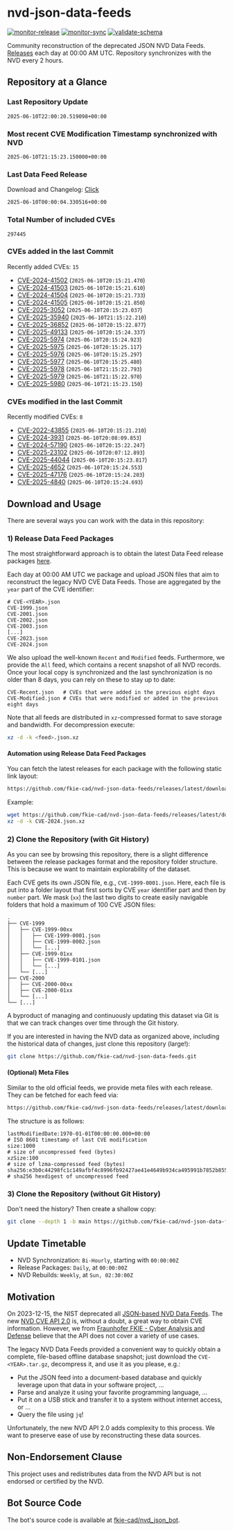 # nvd-json-data-feeds

[![monitor-release](https://github.com/fkie-cad/nvd-json-data-feeds/actions/workflows/monitor_release.yml/badge.svg)](https://github.com/fkie-cad/nvd-json-data-feeds/actions/workflows/monitor_release.yml)
[![monitor-sync](https://github.com/fkie-cad/nvd-json-data-feeds/actions/workflows/monitor_sync.yml/badge.svg)](https://github.com/fkie-cad/nvd-json-data-feeds/actions/workflows/monitor_sync.yml)
[![validate-schema](https://github.com/fkie-cad/nvd-json-data-feeds/actions/workflows/validate_schema.yml/badge.svg)](https://github.com/fkie-cad/nvd-json-data-feeds/actions/workflows/validate_schema.yml)

Community reconstruction of the deprecated JSON NVD Data Feeds.
[Releases](https://github.com/fkie-cad/nvd-json-data-feeds/releases/latest) each day at 00:00 AM UTC.
Repository synchronizes with the NVD every 2 hours.

## Repository at a Glance

### Last Repository Update

```plain
2025-06-10T22:00:20.519098+00:00
```

### Most recent CVE Modification Timestamp synchronized with NVD

```plain
2025-06-10T21:15:23.150000+00:00
```

### Last Data Feed Release

Download and Changelog: [Click](https://github.com/fkie-cad/nvd-json-data-feeds/releases/latest)

```plain
2025-06-10T00:00:04.330516+00:00
```

### Total Number of included CVEs

```plain
297445
```

### CVEs added in the last Commit

Recently added CVEs: `15`

- [CVE-2024-41502](CVE-2024/CVE-2024-415xx/CVE-2024-41502.json) (`2025-06-10T20:15:21.470`)
- [CVE-2024-41503](CVE-2024/CVE-2024-415xx/CVE-2024-41503.json) (`2025-06-10T20:15:21.610`)
- [CVE-2024-41504](CVE-2024/CVE-2024-415xx/CVE-2024-41504.json) (`2025-06-10T20:15:21.733`)
- [CVE-2024-41505](CVE-2024/CVE-2024-415xx/CVE-2024-41505.json) (`2025-06-10T20:15:21.850`)
- [CVE-2025-3052](CVE-2025/CVE-2025-30xx/CVE-2025-3052.json) (`2025-06-10T20:15:23.037`)
- [CVE-2025-35940](CVE-2025/CVE-2025-359xx/CVE-2025-35940.json) (`2025-06-10T21:15:22.210`)
- [CVE-2025-36852](CVE-2025/CVE-2025-368xx/CVE-2025-36852.json) (`2025-06-10T20:15:22.877`)
- [CVE-2025-49133](CVE-2025/CVE-2025-491xx/CVE-2025-49133.json) (`2025-06-10T20:15:24.337`)
- [CVE-2025-5974](CVE-2025/CVE-2025-59xx/CVE-2025-5974.json) (`2025-06-10T20:15:24.923`)
- [CVE-2025-5975](CVE-2025/CVE-2025-59xx/CVE-2025-5975.json) (`2025-06-10T20:15:25.117`)
- [CVE-2025-5976](CVE-2025/CVE-2025-59xx/CVE-2025-5976.json) (`2025-06-10T20:15:25.297`)
- [CVE-2025-5977](CVE-2025/CVE-2025-59xx/CVE-2025-5977.json) (`2025-06-10T20:15:25.480`)
- [CVE-2025-5978](CVE-2025/CVE-2025-59xx/CVE-2025-5978.json) (`2025-06-10T21:15:22.793`)
- [CVE-2025-5979](CVE-2025/CVE-2025-59xx/CVE-2025-5979.json) (`2025-06-10T21:15:22.970`)
- [CVE-2025-5980](CVE-2025/CVE-2025-59xx/CVE-2025-5980.json) (`2025-06-10T21:15:23.150`)


### CVEs modified in the last Commit

Recently modified CVEs: `8`

- [CVE-2022-43855](CVE-2022/CVE-2022-438xx/CVE-2022-43855.json) (`2025-06-10T20:15:21.210`)
- [CVE-2024-3931](CVE-2024/CVE-2024-39xx/CVE-2024-3931.json) (`2025-06-10T20:08:09.853`)
- [CVE-2024-57190](CVE-2024/CVE-2024-571xx/CVE-2024-57190.json) (`2025-06-10T20:15:22.247`)
- [CVE-2025-23102](CVE-2025/CVE-2025-231xx/CVE-2025-23102.json) (`2025-06-10T20:07:12.893`)
- [CVE-2025-44044](CVE-2025/CVE-2025-440xx/CVE-2025-44044.json) (`2025-06-10T20:15:23.817`)
- [CVE-2025-4652](CVE-2025/CVE-2025-46xx/CVE-2025-4652.json) (`2025-06-10T20:15:24.553`)
- [CVE-2025-47176](CVE-2025/CVE-2025-471xx/CVE-2025-47176.json) (`2025-06-10T20:15:24.203`)
- [CVE-2025-4840](CVE-2025/CVE-2025-48xx/CVE-2025-4840.json) (`2025-06-10T20:15:24.693`)


## Download and Usage

There are several ways you can work with the data in this repository:

### 1) Release Data Feed Packages

The most straightforward approach is to obtain the latest Data Feed release packages [here](https://github.com/fkie-cad/nvd-json-data-feeds/releases/latest).

Each day at 00:00 AM UTC we package and upload JSON files that aim to reconstruct the legacy NVD CVE Data Feeds.
Those are aggregated by the `year` part of the CVE identifier:

```
# CVE-<YEAR>.json
CVE-1999.json
CVE-2001.json
CVE-2002.json
CVE-2003.json
[...]
CVE-2023.json
CVE-2024.json
```

We also upload the well-known `Recent` and `Modified` feeds.
Furthermore, we provide the `All` feed, which contains a recent snapshot of all NVD records.
Once your local copy is synchronized and the last synchronization is no older than 8 days, you can rely on these to stay up to date:

```plain
CVE-Recent.json   # CVEs that were added in the previous eight days
CVE-Modified.json # CVEs that were modified or added in the previous eight days
```

Note that all feeds are distributed in `xz`-compressed format to save storage and bandwidth.
For decompression execute:

```sh
xz -d -k <feed>.json.xz
```

#### Automation using Release Data Feed Packages

You can fetch the latest releases for each package with the following static link layout:

```sh
https://github.com/fkie-cad/nvd-json-data-feeds/releases/latest/download/CVE-<YEAR>.json.xz
```

Example:

```sh
wget https://github.com/fkie-cad/nvd-json-data-feeds/releases/latest/download/CVE-2024.json.xz
xz -d -k CVE-2024.json.xz
```

### 2) Clone the Repository (with Git History)

As you can see by browsing this repository, there is a slight difference between the release packages format and the repository folder structure.
This is because we want to maintain explorability of the dataset.

Each CVE gets its own JSON file, e.g., `CVE-1999-0001.json`.
Here, each file is put into a folder layout that first sorts by CVE `year` identifier part and then by `number` part.
We mask (`xx`) the last two digits to create easily navigable folders that hold a maximum of 100 CVE JSON files:

```plain
.
├── CVE-1999
│   ├── CVE-1999-00xx
│   │   ├── CVE-1999-0001.json
│   │   ├── CVE-1999-0002.json
│   │   └── [...]
│   ├── CVE-1999-01xx
│   │   ├── CVE-1999-0101.json
│   │   └── [...]
│   └── [...]
├── CVE-2000
│   ├── CVE-2000-00xx
│   ├── CVE-2000-01xx
│   └── [...]
└── [...]
```

A byproduct of managing and continuously updating this dataset via Git is that we can track changes over time through the Git history.

If you are interested in having the NVD data as organized above, including the historical data of changes, just clone this repository (large!):

```sh
git clone https://github.com/fkie-cad/nvd-json-data-feeds.git
```

#### (Optional) Meta Files

Similar to the old official feeds, we provide meta files with each release. They can be fetched for each feed via:

```sh
https://github.com/fkie-cad/nvd-json-data-feeds/releases/latest/download/CVE-<YEAR>.meta
```

The structure is as follows:

```plain
lastModifiedDate:1970-01-01T00:00:00.000+00:00                          # ISO 8601 timestamp of last CVE modification
size:1000                                                               # size of uncompressed feed (bytes)
xzSize:100                                                              # size of lzma-compressed feed (bytes)
sha256:e3b0c44298fc1c149afbf4c8996fb92427ae41e4649b934ca495991b7852b855 # sha256 hexdigest of uncompressed feed
```

### 3) Clone the Repository (without Git History)

Don't need the history? Then create a shallow copy:

```sh
git clone --depth 1 -b main https://github.com/fkie-cad/nvd-json-data-feeds.git
```


## Update Timetable

* NVD Synchronization: `Bi-Hourly`, starting with `00:00:00Z`
* Release Packages: `Daily`, at `00:00:00Z`
* NVD Rebuilds: `Weekly`, at `Sun, 02:30:00Z`


## Motivation

On 2023-12-15, the NIST deprecated all [JSON-based NVD Data Feeds](https://nvd.nist.gov/vuln/data-feeds#divRetirementBanner-1).
The new [NVD CVE API 2.0](https://nvd.nist.gov/developers/vulnerabilities) is, without a doubt, a great way to obtain CVE information.
However, we from [Fraunhofer FKIE - Cyber Analysis and Defense](https://www.fkie.fraunhofer.de/en/departments/cad.html) believe that the API does not cover a variety of use cases.

The legacy NVD Data Feeds provided a convenient way to quickly obtain a complete, file-based offline database snapshot; just download the `CVE-<YEAR>.tar.gz`, decompress it, and use it as you please, e.g.:

- Put the JSON feed into a document-based database and quickly leverage upon that data in your software project, ...
- Parse and analyze it using your favorite programming language, ...
- Put it on a USB stick and transfer it to a system without internet access, or ...
- Query the file using `jq`!

Unfortunately, the new NVD API 2.0 adds complexity to this process.
We want to preserve ease of use by reconstructing these data sources.

## Non-Endorsement Clause

This project uses and redistributes data from the NVD API but is not endorsed or certified by the NVD.

## Bot Source Code

The bot's source code is available at [fkie-cad/nvd\_json\_bot](https://github.com/fkie-cad/nvd_json_bot).